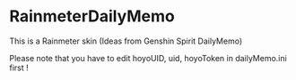 # RainmeterDailyMemo
This is a Rainmeter skin (Ideas from Genshin Spirit DailyMemo) 

Please note that you have to edit hoyoUID, uid, hoyoToken in dailyMemo.ini first !
